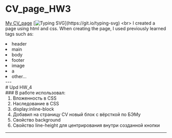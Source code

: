 # CV_page_HW3
[My CV_page](https://leonidzhukovets.github.io/CV_page_HW3_4/)
[![Typing SVG](https://readme-typing-svg.herokuapp.com?color=%2336BCF7&lines=Page+about+me:)](https://git.io/typing-svg)
<br>
I created a page using html and css.
When creating the page, I used previously learned tags such as:
<li>header
<li>main
<li>body
<li>footer
<li>image
<li>a
<li>other...
  <br>
  ---
<br>
# Upd HW_4
<br>
  ### В работе использовал:

  1. Вложенность в CSS
  2. Наследование в CSS
  3. display:inline-block
  4. Добавил на страницу CV новый блок с вёрсткой по БЭМу
  5. Свойство background
  6. Свойство line-height для центрирования внутри созданной кнопки
---
